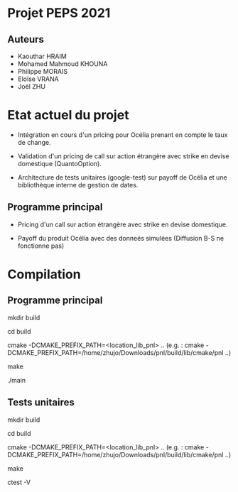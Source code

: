 # Projet PEPS 2021

## Auteurs

* Kaouthar HRAIM
* Mohamed Mahmoud KHOUNA
* Philippe MORAIS
* Eloïse VRANA
* Joël ZHU

# Etat actuel du projet 

* Intégration en cours d'un pricing pour Océlia prenant en compte le taux de change.

* Validation d'un pricing de call sur action étrangère avec strike en devise domestique (QuantoOption).

* Architecture de tests unitaires (google-test) sur payoff de Océlia et une bibliothèque interne de gestion de dates.

## Programme principal

* Pricing d'un call sur action étrangère avec strike en devise domestique.

* Payoff du produit Océlia avec des donneés simulées (Diffusion B-S ne fonctionne pas)

# Compilation

## Programme principal

mkdir build

cd build

cmake -DCMAKE_PREFIX_PATH=<location_lib_pnl> .. (e.g. : cmake -DCMAKE_PREFIX_PATH=/home/zhujo/Downloads/pnl/build/lib/cmake/pnl ..)

make

./main

## Tests unitaires

mkdir build

cd build

cmake -DCMAKE_PREFIX_PATH=<location_lib_pnl> .. (e.g. : cmake -DCMAKE_PREFIX_PATH=/home/zhujo/Downloads/pnl/build/lib/cmake/pnl ..)

make

ctest -V
